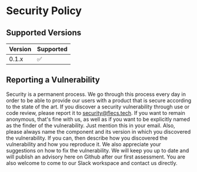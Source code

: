 # Security Policy

## Supported Versions


| Version | Supported          |
| ------- | ------------------ |
| 0.1.x   | :white_check_mark: |

## Reporting a Vulnerability

Security is a permanent process. We go through this process every day in order to be able to provide our users with a product that is secure according to the state of the art.
If you discover a security vulnerability through use or code review, please report it to security@flecs.tech. If you want to remain anonymous, that's fine with us, as well as if you want to be explicitly named as the finder of the vulnerability. Just mention this in your email.
Also, please always name the component and its version in which you discovered the vulnerability. If you can, then describe how you discovered the vulnerability and how you reproduce it. We also appreciate your suggestions on how to fix the vulnerability.
We will keep you up to date and will publish an advisory here on Github after our first assessment. You are also welcome to come to our Slack workspace and contact us directly.
